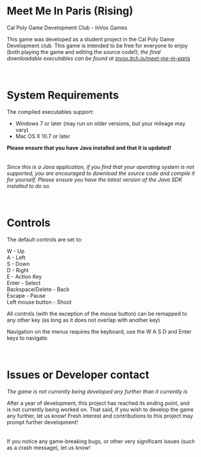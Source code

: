 # Meet Me In Paris (Rising)
Cal Poly Game Development Club - InVox Games


This game was developed as a student project in the Cal Poly Game Development club. 
This game is intended to be free for everyone to enjoy (both playing the game and editing the source code!); <i>the final downloadable executables can be found at <a href="invox.itch.io/meet-me-in-paris">invox.itch.io/meet-me-in-paris</a></i>
<br><br><br>
# System Requirements
The compiled executables support:
- Windows 7 or later (may run on older versions, but your mileage may vary)
- Mac OS X 10.7 or later

<b>Please ensure that you have Java installed and that it is updated!</b>
<br><br><br>
<i>Since this is a Java application, if you find that your operating system is not supported, you are encouraged to download the source code and compile it for yourself. Please ensure you have the latest version of the Java SDK installed to do so.</i>
<br><br><br>
# Controls
The default controls are set to:

W - Up
<br>
A - Left
<br>
S - Down
<br>
D - Right
<br>
E - Action Key
<br>
Enter - Select
<br>
Backspace/Delete - Back
<br>
Escape - Pause
<br>
Left mouse button - Shoot
<br>

All controls (with the exception of the mouse button) can be remapped to any other key (as long as it does not overlap with another key)

Navigation on the menus requires the keyboard, use the W A S D and Enter keys to navigate.
<br><br><br>
# Issues or Developer contact
<i>The game is not currently being developed any further than it currently is</i>

After a year of development, this project has reached its ending point, and is not currently being worked on. That said, if you wish to develop the game any further, let us know! Fresh interest and contributions to this project may prompt further development!
<br><br><br>
If you notice any game-breaking bugs, or other very significant issues (such as a crash message), let us know!
